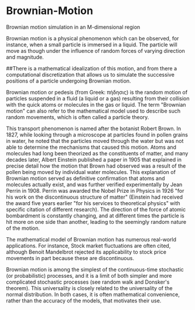 # Brownian-Motion
Brownian motion simulation in an M-dimensional region

Brownian motion is a physical phenomenon which can be observed, for instance, when a small particle is immersed in a liquid. The particle will move as though under the influence of random forces of varying direction and magnitude.

##There is a mathematical idealization of this motion, and from there a computational discretization that allows us to simulate the successive positions of a particle undergoing Brownian motion.

Brownian motion or pedesis (from Greek: πήδησις) is the random motion of particles suspended in a fluid (a liquid or a gas) resulting from their collision with the quick atoms or molecules in the gas or liquid. The term "Brownian motion" can also refer to the mathematical model used to describe such random movements, which is often called a particle theory.

This transport phenomenon is named after the botanist Robert Brown. In 1827, while looking through a microscope at particles found in pollen grains in water, he noted that the particles moved through the water but was not able to determine the mechanisms that caused this motion. Atoms and molecules had long been theorized as the constituents of matter, and many decades later, Albert Einstein published a paper in 1905 that explained in precise detail how the motion that Brown had observed was a result of the pollen being moved by individual water molecules. This explanation of Brownian motion served as definitive confirmation that atoms and molecules actually exist, and was further verified experimentally by Jean Perrin in 1908. Perrin was awarded the Nobel Prize in Physics in 1926 "for his work on the discontinuous structure of matter" (Einstein had received the award five years earlier "for his services to theoretical physics" with specific citation of different research). The direction of the force of atomic bombardment is constantly changing, and at different times the particle is hit more on one side than another, leading to the seemingly random nature of the motion.

The mathematical model of Brownian motion has numerous real-world applications. For instance, Stock market fluctuations are often cited, although Benoit Mandelbrot rejected its applicability to stock price movements in part because these are discontinuous.

Brownian motion is among the simplest of the continuous-time stochastic (or probabilistic) processes, and it is a limit of both simpler and more complicated stochastic processes (see random walk and Donsker's theorem). This universality is closely related to the universality of the normal distribution. In both cases, it is often mathematical convenience, rather than the accuracy of the models, that motivates their use.
